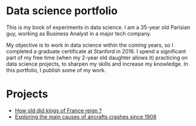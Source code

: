 # Data science portfolio

This is my book of experiments in data science. I am a 35-year old Parisian guy, working as Business Analyst in a major tech company.

My objective is to work in data science within the coming years, so I completed a graduate certificate at Stanford in 2016. I spend a significant part of my free time (when my 2-year old daughter allows it) practicing on data science projects, to sharpen my skills and increase my knowledge. In this portfolio, I publish some of my work.

# Projects

* [How old did kings of France reign ?](france-kings/kings-france.md)
* [Exploring the main causes of aircrafts crashes since 1908](/aircrafts-crashes/aircraft-crashes.md)